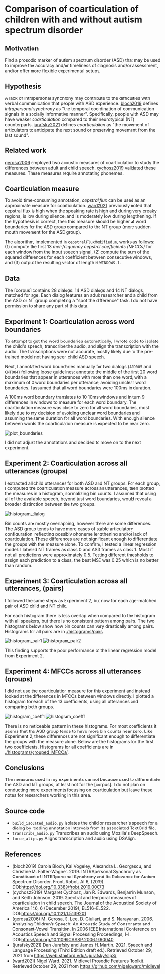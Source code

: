 # Comparison of coarticulation of children with and without autism spectrum disorder

## Motivation

Find a prosodic marker of autism spectrum disorder (ASD) that may be used to improve the accuracy and/or timeliness of diagnosis and/or assessment, and/or offer more flexible experimental setups.

## Hypothesis

A lack of intrapersonal synchrony may contribute to the difficulties with verbal
communication that people with ASD experience. [bloch2019](#references) defines
*intrapersonal synchrony* as "the temporal coordination of communication signals
in a socially informative manner". Specifically, people with ASD may have weaker
*coarticulation* compared to their neurotypical (NT) counterparts. [jurafsky2021](#references) defines *coarticulation* as "the movement of
articulators to anticipate the next sound or preserving movement from the last
sound".

## Related work

[gerosa2006](#references) employed two acoustic measures of coarticulation to
study the differences between adult and child speech.
[cychosz2019](#references) validated these measures. These measures require
annotating phonemes.

## Coarticulation measure

To avoid time-consuming annotation, *cepstral flux* can be used as an approximate measure for coarticulation. [ward2021](#references) previously noted that cepstral flux is high when the speaking rate is high and during very creaky regions, is low during silence, and is moderately low during lengthening. If the hypothesis is correct, then this measure should be higher at word boundaries for the ASD group compared to the NT group (more sudden mouth movement for the ASD group).

The algorithm, implemented in `cepstralFluxModified.m`, works as follows: (1) compute the first 13 *mel-frequency cepstral coefficients (MFCCs)* for each window from the input speech signal, (2) compute the sum of the squared differences for each coefficient between consecutive windows, and (3) output the resulting vector of length `N_WINDOWS-1`.

## Data

The [corpus] contains 28 dialogs: 14 ASD dialogs and 14 NT dialogs,
matched for age. Each dialog features an adult researcher and a child from the
ASD or NT group completing a "spot the difference" task. I do not have
permission to share any part of this data.

## Experiment 1: Coarticulation across word boundaries

To attempt to get the word boundaries automatically, I wrote code to isolate the child's speech, transcribe the audio, and align the transcription with the audio. The transcriptions were not accurate, mostly likely due to the pre-trained model not having seen child ASD speech.

Next, I annotated word boundaries manually for two dialogs (`ASD005` and `CNT004`) following loose guidelines: annotate the middle of the first 20 word boundaries that appear in utterances with more than one word, with a maximum of 3 word boundaries per utterance, avoiding unclear word boundaries. I assumed that all word boundaries were 100ms in duration.

A 100ms word boundary translates to 10 10ms windows and in turn 9 differences in
windows to measure for each word boundary. The coarticulation measure was close to zero for all word
boundaries, most
likely due to my decision of avoiding unclear word boundaries and assuming the
same duration for all
word boundaries. With enough
silence between words the coarticulation measure is expected to be near zero.

![plot_boundaries](/images/plot_boundaries.jpg)

I did not adjust the annotations and decided to move on to the next experiment.

## Experiment 2: Coarticulation across all utterances (groups)

I extracted all child utterances for both ASD and NT groups. For each group, I
computed the coarticulation measure across all utterances, then plotted the measures
in a histogram, normalizing bin counts. I assumed that using all of the
available speech, beyond just word boundaries, would reveal a broader distinction between the two groups.

![histogram_dialog](/images/histogram_dialog.png)

Bin counts are mostly overlapping, however there are some differences. The ASD
group tends to have more cases of stable articulatory configuration, reflecting
possibly phoneme lengthening and/or lack of coarticulation. These differences are not
significant enough to differentiate the groups with the measure alone. To
confirm, I tested a linear regression model. I labeled NT frames as class 0 and
ASD frames as class 1. Most if not all predictions were approximately 0.5.
Testing different thresholds to assign each prediction to a class, the best MSE
was 0.25 which is no better than random.

## Experiment 3: Coarticulation across all utterances, (pairs)

I followed the same steps as Experiment 2, but now for each age-matched pair of ASD child and NT child.

For each histogram there is less overlap when compared to the histogram with all
speakers, but there is no consistent pattern among pairs. The two histograms
below show how bin counts can vary drastically among pairs. Histograms for all
pairs are
in [./histograms/pairs](./histograms/pairs/)

![histogram_pair1](/images/histogram_pair1.png)
![histogram_pair2](/images/histogram_pair2.jpg)

This finding
supports the poor performance of the linear regression model from Experiment 2.

## Experiment 4: MFCCs across all utterances (groups)

I did not use the coarticulation measure for this experiment and instead looked
at the differences in MFCCs between windows directly. I plotted a histogram for
each of the 13 coefficients, using all utterances and comparing both groups.

![histogram_coeff1](/images/histogram_coeff1.jpg)
![histogram_coeff1](/images/histogram_coeff1.jpg)

There is no noticeable pattern in these histograms. For most coefficients it seems that the ASD group tends to have more bin counts near zero. Like Experiment 2, these differences are not significant enough to differentiate the groups with the measure alone. Below are the histograms for the first two coefficients. Histograms for all coefficients are in [./histograms/grouped_MFCCs/](./histograms/grouped_MFCCs/).

## Conclusions

The measures used in my experiments cannot because used to differentiate the ASD and NT groups, at least not for the [corpus]. I do not plan on conducting more experiments focusing on coarticulation but leave these notes for researchers working in this area.

## Source code

- `build_isolated_audio.py` isolates the child or researcher's speech for a dialog by reading annotation intervals from its associated TextGrid file.
- `transcribe_audio.py` Transcribes an audio using Mozilla's DeepSpeech.
- `force_align.py` Aligns transcription and audio using DSAlign.

## References

- (bloch2019) Carola Bloch, Kai Vogeley, Alexandra L. Georgescu, and Christine M. Falter-Wagner. 2019. INTRApersonal Synchrony as Constituent of INTERpersonal Synchrony and Its Relevance for Autism Spectrum Disorder. Front. Robot. AI 6, (2019). DOI:<https://doi.org/10.3389/frobt.2019.00073>
- (cychosz2019) Margaret Cychosz, Jan R. Edwards, Benjamin Munson, and Keith Johnson. 2019. Spectral and temporal measures of coarticulation in child speech. The Journal of the Acoustical Society of America 146, 6 (December 2019), EL516–EL522. DOI:<https://doi.org/10.1121/1.5139201>
- (gerosa2006) M. Gerosa, S. Lee, D. Giuliani, and S. Narayanan. 2006. Analyzing Children’s Speech: An Acoustic Study of Consonants and Consonant-Vowel Transition. In 2006 IEEE International Conference on Acoustics Speech and Signal Processing Proceedings, I–I. DOI:<https://doi.org/10.1109/ICASSP.2006.1660040>
- (jurafsky2021) Dan Jurafsky and James H. Martin. 2021. Speech and Language Processing (Third Edition draft ed.). Retrieved October 29, 2021 from <https://web.stanford.edu/~jurafsky/slp3/>
- (ward2021) Nigel Ward. 2021. Midlevel Prosodic Features Toolkit. Retrieved October 29, 2021 from <https://github.com/nigelgward/midlevel>
